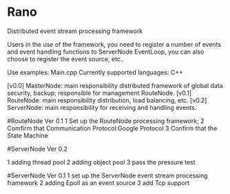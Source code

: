 # Rano
Distributed event stream processing framework

Users in the use of the framework, you need to register a number of events and event handling functions to ServerNode EventLoop, you can also choose to register the event source, etc..

Use examples: Main.cpp
Currently supported languages: C++

[v0.0]	MasterNode: main responsibility distributed framework of global data security, backup; responsible for management RouteNode.
[v0.1]	RouteNode: main responsibility distribution, load balancing, etc.
[v0.2]	ServerNode: main responsibility for receiving and handling events.

#RouteNode Ver 0.1
1 Set up the RouteNode processing framework;
2 Comfirm that Communication Protocol:Google Protocol
3 Confirm that the State Machine

#ServerNode Ver 0.2

1 adding thread pool
2 adding object pool
3 pass the pressure test


#ServerNode Ver 0.1
1 set up the ServerNode event stream processing framework
2 adding Epoll as an event source
3 add Tcp support
